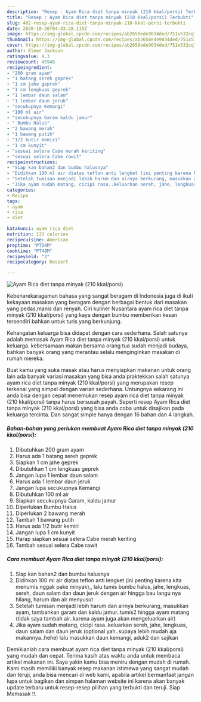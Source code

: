 ```yaml
---
description: "Resep : Ayam Rica diet tanpa minyak (210 kkal/porsi) Terbukti"
title: "Resep : Ayam Rica diet tanpa minyak (210 kkal/porsi) Terbukti"
slug: 402-resep-ayam-rica-diet-tanpa-minyak-210-kkal-porsi-terbukti
date: 2020-10-26T04:43:28.115Z
image: https://img-global.cpcdn.com/recipes/ab2650ede9034ded/751x532cq70/ayam-rica-diet-tanpa-minyak-210-kkalporsi-foto-resep-utama.jpg
thumbnail: https://img-global.cpcdn.com/recipes/ab2650ede9034ded/751x532cq70/ayam-rica-diet-tanpa-minyak-210-kkalporsi-foto-resep-utama.jpg
cover: https://img-global.cpcdn.com/recipes/ab2650ede9034ded/751x532cq70/ayam-rica-diet-tanpa-minyak-210-kkalporsi-foto-resep-utama.jpg
author: Elmer Jackson
ratingvalue: 4.3
reviewcount: 45948
recipeingredient:
- "200 gram ayam"
- "1 batang sereh geprek"
- "1 cm jahe geprek"
- "1 cm lengkuas geprek"
- "1 lembar daun salam"
- "1 lembar daun jeruk"
- "secukupnya Kemangi"
- "100 ml air"
- "secukupnya Garam kaldu jamur"
- " Bumbu Halus"
- "2 bawang merah"
- "1 bawang putih"
- "1/2 butir kemiri"
- "1 cm kunyit"
- "sesuai selera Cabe merah keriting"
- "sesuai selera Cabe rawit"
recipeinstructions:
- "Siap kan bahan2 dan bumbu halusnya"
- "Didihkan 100 ml air diatas teflon anti lengket (ini penting karena kita menumis nggak pake minyak),, lalu tumis bumbu halus, jahe, lengkuas, sereh, daun salam dan daun jeruk dengan air hingga bau langu nya hilang, harum dan air menyusut"
- "Setelah tumisan menjadi lebih harum dan airnya berkurang, masukkan ayam, tambahkan garam dan kaldu jamur..tumis2 hingga ayam matang (tidak saya tambah air..karena ayam juga akan mengeluarkan air)"
- "Jika ayam sudah matang, cicipi rasa..keluarkan sereh, jahe, lengkuas, daun salam dan daun jeruk (optional yah..supaya lebih mudah aja makannya..hehe) lalu masukkan daun kemangi, aduk2 dan sajikan"
categories:
- Recipe
tags:
- ayam
- rica
- diet

katakunci: ayam rica diet 
nutrition: 133 calories
recipecuisine: American
preptime: "PT34M"
cooktime: "PT48M"
recipeyield: "3"
recipecategory: Dessert

---
```



![Ayam Rica diet tanpa minyak (210 kkal/porsi)](https://img-global.cpcdn.com/recipes/ab2650ede9034ded/751x532cq70/ayam-rica-diet-tanpa-minyak-210-kkalporsi-foto-resep-utama.jpg)

Kebenarekaragaman bahasa yang sangat beragam di Indonesia juga di ikuti kekayaan masakan yang beragam dengan berbagai bentuk dari masakan yang pedas,manis dan renyah. Ciri kuliner Nusantara ayam rica diet tanpa minyak (210 kkal/porsi) yang kaya dengan bumbu memberikan kesan tersendiri bahkan untuk turis yang berkunjung.




Kehangatan keluarga bisa didapat dengan cara sederhana. Salah satunya adalah memasak Ayam Rica diet tanpa minyak (210 kkal/porsi) untuk keluarga. kebersamaan makan bersama orang tua sudah menjadi budaya, bahkan banyak orang yang merantau selalu menginginkan masakan di rumah mereka.

Buat kamu yang suka masak atau harus menyiapkan makanan untuk orang lain ada banyak variasi masakan yang bisa anda praktekkan salah satunya ayam rica diet tanpa minyak (210 kkal/porsi) yang merupakan resep terkenal yang simpel dengan varian sederhana. Untungnya sekarang ini anda bisa dengan cepat menemukan resep ayam rica diet tanpa minyak (210 kkal/porsi) tanpa harus bersusah payah.
Seperti resep Ayam Rica diet tanpa minyak (210 kkal/porsi) yang bisa anda coba untuk disajikan pada keluarga tercinta. Dan sangat simple hanya dengan 16 bahan dan 4 langkah.


<!--inarticleads1-->

##### Bahan-bahan yang perlukan membuat Ayam Rica diet tanpa minyak (210 kkal/porsi):

1. Dibutuhkan 200 gram ayam
1. Harus ada 1 batang sereh geprek
1. Siapkan 1 cm jahe geprek
1. Dibutuhkan 1 cm lengkuas geprek
1. Jangan lupa 1 lembar daun salam
1. Harus ada 1 lembar daun jeruk
1. Jangan lupa secukupnya Kemangi
1. Dibutuhkan 100 ml air
1. Siapkan secukupnya Garam, kaldu jamur
1. Diperlukan  Bumbu Halus
1. Diperlukan 2 bawang merah
1. Tambah 1 bawang putih
1. Harus ada 1/2 butir kemiri
1. Jangan lupa 1 cm kunyit
1. Harap siapkan sesuai selera Cabe merah keriting
1. Tambah sesuai selera Cabe rawit




<!--inarticleads2-->

##### Cara membuat  Ayam Rica diet tanpa minyak (210 kkal/porsi):

1. Siap kan bahan2 dan bumbu halusnya
1. Didihkan 100 ml air diatas teflon anti lengket (ini penting karena kita menumis nggak pake minyak),, lalu tumis bumbu halus, jahe, lengkuas, sereh, daun salam dan daun jeruk dengan air hingga bau langu nya hilang, harum dan air menyusut
1. Setelah tumisan menjadi lebih harum dan airnya berkurang, masukkan ayam, tambahkan garam dan kaldu jamur..tumis2 hingga ayam matang (tidak saya tambah air..karena ayam juga akan mengeluarkan air)
1. Jika ayam sudah matang, cicipi rasa..keluarkan sereh, jahe, lengkuas, daun salam dan daun jeruk (optional yah..supaya lebih mudah aja makannya..hehe) lalu masukkan daun kemangi, aduk2 dan sajikan




Demikianlah cara membuat ayam rica diet tanpa minyak (210 kkal/porsi) yang mudah dan cepat. Terima kasih atas waktu anda untuk membaca artikel makanan ini. Saya yakin kamu bisa meniru dengan mudah di rumah. Kami masih memiliki banyak resep makanan istimewa yang sangat mudah dan teruji, anda bisa mencari di web kami, apabila artikel bermanfaat jangan lupa untuk bagikan dan simpan halaman website ini karena akan banyak update terbaru untuk resep-resep pilihan yang terbukti dan teruji. Siap Memasak !!. 
